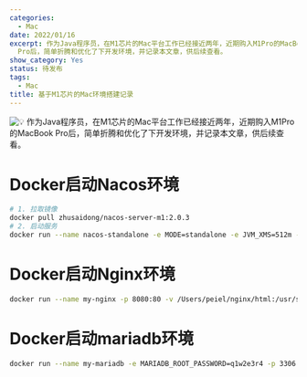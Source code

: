 ```yaml
---
categories:
  - Mac
date: 2022/01/16
excerpt: 作为Java程序员，在M1芯片的Mac平台工作已经接近两年，近期购入M1Pro的MacBook
  Pro后，简单折腾和优化了下开发环境，并记录本文章，供后续查看。
show_category: Yes
status: 待发布
tags:
  - Mac
title: 基于M1芯片的Mac环境搭建记录
---
```



<aside>

<img class="emoji" draggable="false" alt="💡" src="https://twemoji.maxcdn.com/v/13.1.0/72x72/1f4a1.png"/> 作为Java程序员，在M1芯片的Mac平台工作已经接近两年，近期购入M1Pro的MacBook Pro后，简单折腾和优化了下开发环境，并记录本文章，供后续查看。
</aside>

# Docker启动Nacos环境

```bash
# 1. 拉取镜像
docker pull zhusaidong/nacos-server-m1:2.0.3
# 2. 启动服务
docker run --name nacos-standalone -e MODE=standalone -e JVM_XMS=512m -e JVM_XMX=512m -e JVM_XMN=256m -p 8848:8848 -d zhusaidong/nacos-server-m1:2.0.3
```

# Docker启动Nginx环境

```bash
docker run --name my-nginx -p 8080:80 -v /Users/peiel/nginx/html:/usr/share/nginx/html -v /Users/peiel/nginx/conf/nginx.conf:/etc/nginx/nginx.conf -v /Users/peiel/nginx/conf.d/default.conf:/etc/nginx/conf.d/default.conf -v /Users/peiel/nginx/logs:/var/log/nginx -d nginx
```

# Docker启动mariadb环境

```bash
docker run --name my-mariadb -e MARIADB_ROOT_PASSWORD=q1w2e3r4 -p 3306:3306 -d mariadb:latest
```